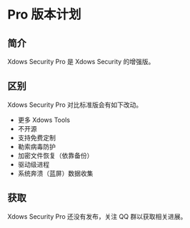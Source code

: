 # Pro 版本计划

## 简介

Xdows Security Pro 是 Xdows Security 的增强版。

## 区别

Xdows Security Pro 对比标准版会有如下改动。

 - 更多 Xdows Tools
 - 不开源
 - 支持免费定制
 - 勒索病毒防护
 - 加密文件恢复（依靠备份）
 - 驱动级进程
 - 系统奔溃（蓝屏）数据收集

## 获取

Xdows Security Pro 还没有发布，关注 QQ 群以获取相关进展。